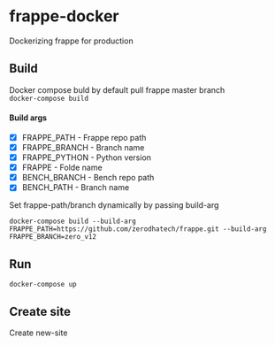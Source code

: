 # frappe-docker
Dockerizing frappe for production


## Build
Docker compose buld by default pull frappe master branch </br>
``` docker-compose build ```

#### Build args
- [x] FRAPPE_PATH - Frappe repo path  
- [x] FRAPPE_BRANCH - Branch name
- [x] FRAPPE_PYTHON - Python version
- [x] FRAPPE - Folde name
- [x] BENCH_BRANCH - Bench repo path
- [x] BENCH_PATH - Branch name

Set frappe-path/branch dynamically by passing build-arg
```
docker-compose build --build-arg FRAPPE_PATH=https://github.com/zerodhatech/frappe.git --build-arg FRAPPE_BRANCH=zero_v12
```

## Run
```docker-compose up```

## Create site
Create new-site
